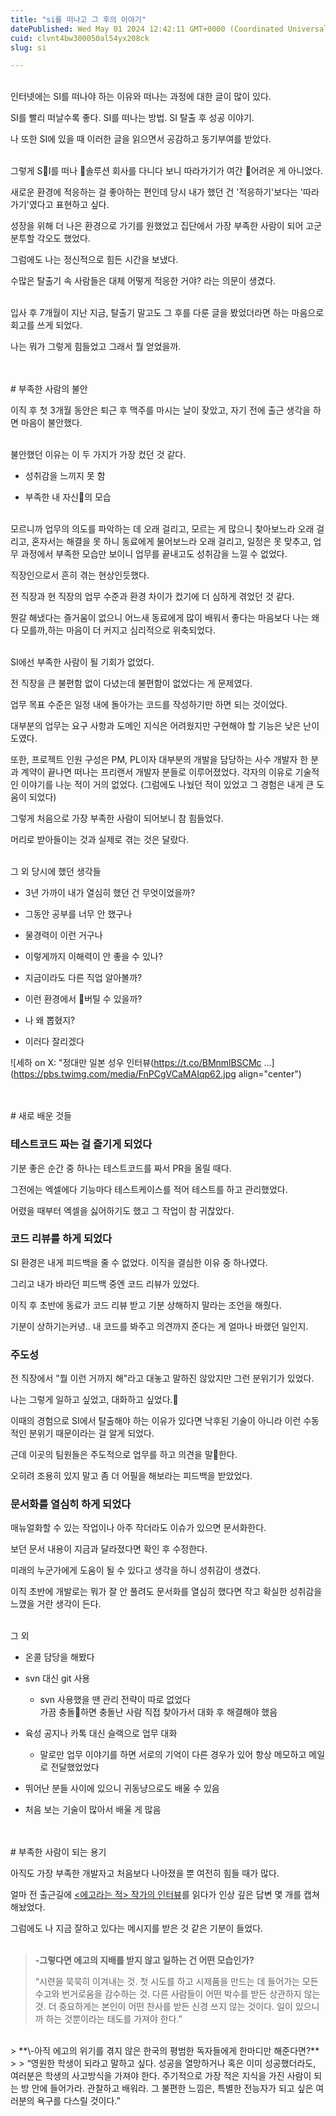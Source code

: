 ```yaml
---
title: "si를 떠나고 그 후의 이야기"
datePublished: Wed May 01 2024 12:42:11 GMT+0000 (Coordinated Universal Time)
cuid: clvnt4bw300050al54yx208ck
slug: si

---
```


<br>
인터넷에는 SI를 떠나야 하는 이유와 떠나는 과정에 대한 글이 많이 있다.

SI를 빨리 떠날수록 좋다. SI를 떠나는 방법. SI 탈출 후 성공 이야기.

나 또한 SI에 있을 때 이러한 글을 읽으면서 공감하고 동기부여를 받았다.

<br>
그렇게 SI를 떠나 솔루션 회사를 다니다 보니 따라가기가 여간 어려운 게 아니었다.

새로운 환경에 적응하는 걸 좋아하는 편인데 당시 내가 했던 건 '적응하기'보다는 '따라가기'였다고 표현하고 싶다.

성장을 위해 더 나은 환경으로 가기를 원했었고 집단에서 가장 부족한 사람이 되어 고군분투할 각오도 했었다.

그럼에도 나는 정신적으로 힘든 시간을 보냈다.

수많은 탈출기 속 사람들은 대체 어떻게 적응한 거야? 라는 의문이 생겼다.

<br>
입사 후 7개월이 지난 지금, 탈출기 말고도 그 후를 다룬 글을 봤었더라면 하는 마음으로 회고를 쓰게 되었다.

나는 뭐가 그렇게 힘들었고 그래서 뭘 얻었을까.

<br>
<br>
# 부족한 사람의 불안

이직 후 첫 3개월 동안은 퇴근 후 맥주를 마시는 날이 잦았고, 자기 전에 출근 생각을 하면 마음이 불안했다.  

<br>
불안했던 이유는 이 두 가지가 가장 컸던 것 같다.

* 성취감을 느끼지 못 함
    
* 부족한 내 자신의 모습
    
<br>
모르니까 업무의 의도를 파악하는 데 오래 걸리고, 모르는 게 많으니 찾아보느라 오래 걸리고, 혼자서는 해결을 못 하니 동료에게 물어보느라 오래 걸리고, 일정은 못 맞추고, 업무 과정에서 부족한 모습만 보이니 업무를 끝내고도 성취감을 느낄 수 없었다.

직장인으로서 흔히 겪는 현상인듯했다.

전 직장과 현 직장의 업무 수준과 환경 차이가 컸기에 더 심하게 겪었던 것 같다.

뭔갈 해냈다는 즐거움이 없으니 어느새 동료에게 많이 배워서 좋다는 마음보다 나는 왜 다 모를까,하는 마음이 더 커지고 심리적으로 위축되었다.

<br>
SI에선 부족한 사람이 될 기회가 없었다.

전 직장을 큰 불편함 없이 다녔는데 불편함이 없었다는 게 문제였다.

업무 목표 수준은 일정 내에 돌아가는 코드를 작성하기만 하면 되는 것이었다.

대부분의 업무는 요구 사항과 도메인 지식은 어려웠지만 구현해야 할 기능은 낮은 난이도였다.

또한, 프로젝트 인원 구성은 PM, PL이자 대부분의 개발을 담당하는 사수 개발자 한 분과 계약이 끝나면 떠나는 프리랜서 개발자 분들로 이루어졌었다. 각자의 이유로 기술적인 이야기를 나눈 적이 거의 없었다. (그럼에도 나눴던 적이 있었고 그 경험은 내게 큰 도움이 되었다)

그렇게 처음으로 가장 부족한 사람이 되어보니 참 힘들었다.

머리로 받아들이는 것과 실제로 겪는 것은 달랐다.

<br>
그 외 당시에 했던 생각들

* 3년 가까이 내가 열심히 했던 건 무엇이었을까?
    
* 그동안 공부를 너무 안 했구나
    
* 물경력이 이런 거구나
    
* 이렇게까지 이해력이 안 좋을 수 있나?
    
* 지금이라도 다른 직업 알아볼까?
    
* 이런 환경에서 버틸 수 있을까?
    
* 나 왜 뽑혔지?
    
* 이러다 잘리겠다
    

![세하 on X: "정대만 일본 성우 인터뷰(https://t.co/BMnmlBSCMc ...](https://pbs.twimg.com/media/FnPCgVCaMAIqp62.jpg align="center")

<br>
<br>
# 새로 배운 것들

### 테스트코드 짜는 걸 즐기게 되었다

기분 좋은 순간 중 하나는 테스트코드를 짜서 PR을 올릴 때다.

그전에는 엑셀에다 기능마다 테스트케이스를 적어 테스트를 하고 관리했었다.

어렸을 때부터 엑셀을 싫어하기도 했고 그 작업이 참 귀찮았다.
<br>
### 코드 리뷰를 하게 되었다

SI 환경은 내게 피드백을 줄 수 없었다. 이직을 결심한 이유 중 하나였다.

그리고 내가 바라던 피드백 중엔 코드 리뷰가 있었다.

이직 후 초반에 동료가 코드 리뷰 받고 기분 상해하지 말라는 조언을 해줬다.

기분이 상하기는커녕.. 내 코드를 봐주고 의견까지 준다는 게 얼마나 바랬던 일인지.
<br>
### 주도성

전 직장에서 "뭘 이런 거까지 해"라고 대놓고 말하진 않았지만 그런 분위기가 있었다.

나는 그렇게 일하고 싶었고, 대화하고 싶었다.

이때의 경험으로 SI에서 탈출해야 하는 이유가 있다면 낙후된 기술이 아니라 이런 수동적인 분위기 때문이라는 걸 알게 되었다.

근데 이곳의 팀원들은 주도적으로 업무를 하고 의견을 말한다.

오히려 조용히 있지 말고 좀 더 어필을 해보라는 피드백을 받았었다.
<br>
### 문서화를 열심히 하게 되었다

매뉴얼화할 수 있는 작업이나 아주 작더라도 이슈가 있으면 문서화한다.

보던 문서 내용이 지금과 달라졌다면 확인 후 수정한다.

미래의 누군가에게 도움이 될 수 있다고 생각을 하니 성취감이 생겼다.

이직 초반에 개발로는 뭐가 잘 안 풀려도 문서화를 열심히 했다면 작고 확실한 성취감을 느꼈을 거란 생각이 든다.

<br>
그 외

* 온콜 담당을 해봤다
    
* svn 대신 git 사용
    
    * svn 사용했을 땐 관리 전략이 따로 없었다  
        가끔 충돌하면 충돌난 사람 직접 찾아가서 대화 후 해결해야 했음
        
* 육성 공지나 카톡 대신 슬랙으로 업무 대화
    
    * 말로만 업무 이야기를 하면 서로의 기억이 다른 경우가 있어 항상 메모하고 메일로 전달했었었다
        
* 뛰어난 분들 사이에 있으니 귀동냥으로도 배울 수 있음
    
* 처음 보는 기술이 많아서 배울 게 많음
    
<br>
<br>
# 부족한 사람이 되는 용기

아직도 가장 부족한 개발자고 처음보다 나아졌을 뿐 여전히 힘들 때가 많다.

얼마 전 출근길에 [&lt;에고라는 적&gt; 작가의 인터뷰](https://www.chosun.com/site/data/html_dir/2017/06/21/2017062100987.html)를 읽다가 인상 깊은 답변 몇 개를 캡쳐해놨었다.

그럼에도 나 지금 잘하고 있다는 메시지를 받은 것 같은 기분이 들었다.
<br><br>
> **\-그렇다면 에고의 지배를 받지 않고 일하는 건 어떤 모습인가?**
> 
> “시련을 묵묵히 이겨내는 것. 첫 시도를 하고 시제품을 만드는 데 들어가는 모든 수고와 번거로움을 감수하는 것. 다른 사람들이 어떤 박수를 받든 상관하지 않는 것. 더 중요하게는 본인이 어떤 찬사를 받든 신경 쓰지 않는 것이다. 일이 있으니까 하는 것뿐이라는 태도를 가져야 한다.”  

<br>
> **\-아직 에고의 위기를 겪지 않은 한국의 평범한 독자들에게 한마디만 해준다면?**
> 
> “영원한 학생이 되라고 말하고 싶다. 성공을 열망하거나 혹은 이미 성공했더라도, 여러분은 학생의 사고방식을 가져야 한다. 주기적으로 가장 적은 지식을 가진 사람이 되는 방 안에 들어가라. 관찰하고 배워라. 그 불편한 느낌은, 특별한 전능자가 되고 싶은 여러분의 욕구를 다스릴 것이다.”